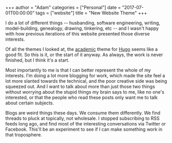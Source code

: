 +++
author = "Adam"
categories = ["Personal"]
date = "2017-07-01T00:00:00"
tags = ["website"]
title = "New Website Theme"
+++

I do a lot of different things -- husbanding, software engineering, writing, model-building, genealogy, drawing, tinkering, etc -- and I wasn't happy with how previous iterations of this website presented those diverse interests.

Of all the themes I looked at, the <a href="https://sourcethemes.com/academic">academic</a> theme for <a href="http://gohugo.io/">Hugo</a> seems like a good fit. So this is it, or the start of it anyway. As always, the work is never finished, but I think it's a start.

Most importantly to me is that I can better represent the whole of my interests. I'm doing a lot more blogging for work, which made the site feel a lot more slanted towards the technical, and the poor creative side was being squeezed out. And I want to talk about more than just those two things without worrying about the stupid things my brain says to me, like no one's interested, or that the people who read these posts only want me to talk about certain subjects.

Blogs are weird things these days. We consume them differently. We find threads to pluck at topically, not wholesale. I stopped subscribing to RSS feeds long ago, and find most of the interesting conversations via Twitter or Facebook. This'll be an experiment to see if I can make something work in that troposphere.
